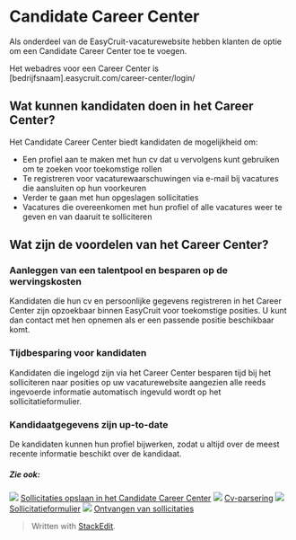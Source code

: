 # Candidate Career Center

Als onderdeel van de EasyCruit-vacaturewebsite hebben klanten de optie om een Candidate Career Center toe te voegen.

Het webadres voor een Career Center is [bedrijfsnaam].easycruit.com/career-center/login/

## Wat kunnen kandidaten doen in het Career Center?

Het Candidate Career Center biedt kandidaten de mogelijkheid om:

-   Een profiel aan te maken met hun cv dat u vervolgens kunt gebruiken om te zoeken voor toekomstige rollen
-   Te registreren voor vacaturewaarschuwingen via e-mail bij vacatures die aansluiten op hun voorkeuren
-   Verder te gaan met hun opgeslagen sollicitaties
-   Vacatures die overeenkomen met hun profiel of alle vacatures weer te geven en van daaruit te solliciteren

## Wat zijn de voordelen van het Career Center?

### Aanleggen van een talentpool en besparen op de wervingskosten

Kandidaten die hun cv en persoonlijke gegevens registreren in het Career Center zijn opzoekbaar binnen EasyCruit voor toekomstige posities. U kunt dan contact met hen opnemen als er een passende positie beschikbaar komt.

### Tijdbesparing voor kandidaten

Kandidaten die ingelogd zijn via het Career Center besparen tijd bij het solliciteren naar posities op uw vacaturewebsite aangezien alle reeds ingevoerde informatie automatisch ingevuld wordt op het sollicitatieformulier.

### Kandidaatgegevens zijn up-to-date

De kandidaten kunnen hun profiel bijwerken, zodat u altijd over de meest recente informatie beschikt over de kandidaat.

##### Zie ook:

![](../Resources/Images/icon-document-link.png)  [Sollicitaties opslaan in het Candidate Career Center](save_applications_in_candidate_career_centre.htm)
![](../Resources/Images/icon-document-link.png)  [Cv-parsering](cv_parsing.htm)
![](../Resources/Images/icon-document-link.png)  [Sollicitatieformulier](application_form.htm)
![](../Resources/Images/icon-document-link.png)  [Ontvangen van sollicitaties](receiving_applications.htm)


> Written with [StackEdit](https://stackedit.io/).
<!--stackedit_data:
eyJoaXN0b3J5IjpbNjMxNjM4NDAwXX0=
-->